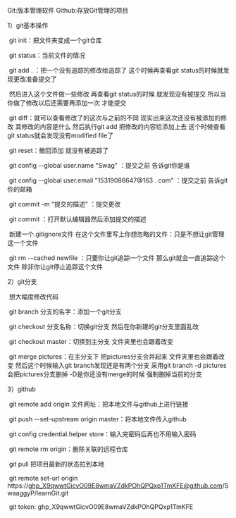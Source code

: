 Git:版本管理软件  Github:存放Git管理的项目

1）git基本操作

​		git init：把文件夹变成一个git仓库

​		git status：当前文件的情况

​		git add . ：把一个没有追踪的修改给追踪了 这个时候再查看git status的时候就发现更改准备提交了

​		然后进入这个文件做一些修改 再查看git status的时候 就发现没有被提交 所以当你做了修改以后还需要再添加一次 才能提交

​		git diff：就可以查看修改了的这次与之前的不同 现实出来这次还没有被添加的修改 其修改的内容是什么 然后执行git add 把修改的内容给添加上去 这个时候查看git status就会发现没有modified file了

​		git reset：撤回添加 就没有被追踪了

​		git config --global user.name "Swag"   ：提交之前 告诉git你是谁

​		git config --global user.email "15319086647@163 . com"   ：提交之前 告诉git你的邮箱

​		git commit -m "提交的描述"  ：提交更改

​		git commit ：打开默认编辑器然后添加提交的描述

​		新建一个.gitignore文件 在这个文件里写上你想忽略的文件：只是不想让git管理这一个文件

​		git rm --cached newfile ：只要你让git追踪一个文件 那么git就会一直追踪这个文件 除非你让git停止追踪这个文件

 2）git分支

​		想大幅度修改代码

​		git branch 分支的名字：添加一个git分支

​		git checkout 分支名称：切换git分支 然后在你新建的git分支里面乱改 

​		git checkout master：切换到主分支 文件夹里也会跟着改变

​		git merge pictures：在主分支下 把pictures分支合并起来 文件夹里也会跟着改变 然后这个时候输入git branch发现还是有两个分支 采用git branch -d pictures 会把pictures分支删掉 -D是你还没有merge的时候 强制删掉当前的分支

3）github

​		git remote add origin 文件网址：把本地文件与github上进行链接

​		git push --set-upstream origin master：将本地文件传入github

​		git config credential.helper store：输入完密码后再也不用输入密码

​		git remote rm origin：删除关联的远程仓库

​		git pull 把项目最新的状态拉到本地



​		 git remote set-url origin https://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@github.com/SwaaggyP/learnGit.git

​		git token: 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